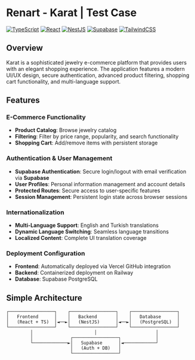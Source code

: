 # Renart - Karat | Test Case

[![TypeScript](https://img.shields.io/badge/TypeScript-007ACC?style=for-the-badge&logo=typescript&logoColor=white)](https://www.typescriptlang.org/)
[![React](https://img.shields.io/badge/React-20232A?style=for-the-badge&logo=react&logoColor=61DAFB)](https://reactjs.org/)
[![NestJS](https://img.shields.io/badge/nestjs-%23E0234E.svg?style=for-the-badge&logo=nestjs&logoColor=white)](https://nestjs.com/)
[![Supabase](https://img.shields.io/badge/Supabase-3ECF8E?style=for-the-badge&logo=supabase&logoColor=white)](https://supabase.com/)
[![TailwindCSS](https://img.shields.io/badge/tailwindcss-%2338B2AC.svg?style=for-the-badge&logo=tailwind-css&logoColor=white)](https://tailwindcss.com/)

## Overview

Karat is a sophisticated jewelry e-commerce platform that provides users with an elegant shopping experience. The application features a modern UI/UX design, secure authentication, advanced product filtering, shopping cart functionality, and multi-language support.

## Features

### **E-Commerce Functionality**
- **Product Catalog**: Browse jewelry catalog
- **Filtering**: Filter by price range, popularity, and search functionality
- **Shopping Cart**: Add/remove items with persistent storage

### **Authentication & User Management**
- **Supabase Authentication**: Secure login/logout with email verification via **Supabase**
- **User Profiles**: Personal information management and account details
- **Protected Routes**: Secure access to user-specific features
- **Session Management**: Persistent login state across browser sessions

### **Internationalization**
- **Multi-Language Support**: English and Turkish translations
- **Dynamic Language Switching**: Seamless language transitions
- **Localized Content**: Complete UI translation coverage

### **Deployment Configuration**
- **Frontend**: Automatically deployed via Vercel GitHub integration
- **Backend**: Containerized deployment on Railway
- **Database**: Supabase PostgreSQL 

## Simple Architecture

```
┌─────────────────┐    ┌─────────────────┐    ┌─────────────────┐
│   Frontend      │    │   Backend       │    │   Database      │
│   (React + TS)  │◄──►│   (NestJS)      │◄──►│   (PostgreSQL)  │
└─────────────────┘    └─────────────────┘    └─────────────────┘
         │                       │                      │
         │              ┌─────────────────┐             │
         └─────────────►│   Supabase      │◄────────────┘
                        │   (Auth + DB)   │
                        └─────────────────┘
```